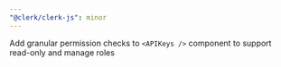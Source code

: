```yaml
---
"@clerk/clerk-js": minor
---
```


Add granular permission checks to `<APIKeys />` component to support read-only and manage roles
